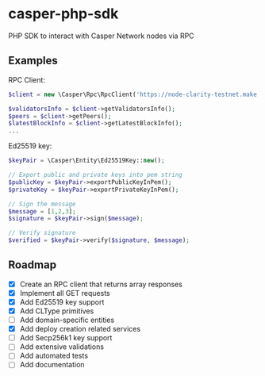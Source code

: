 # casper-php-sdk
PHP SDK to interact with Casper Network nodes via RPC

## Examples
RPC Client:
```php
$client = new \Casper\Rpc\RpcClient('https://node-clarity-testnet.make.services');

$validatorsInfo = $client->getValidatorsInfo();
$peers = $client->getPeers();
$latestBlockInfo = $client->getLatestBlockInfo();
...
```

Ed25519 key:
```php
$keyPair = \Casper\Entity\Ed25519Key::new();

// Export public and private keys into pem string
$publicKey = $keyPair->exportPublicKeyInPem();
$privateKey = $keyPair->exportPrivateKeyInPem();

// Sign the message
$message = [1,2,3];
$signature = $keyPair->sign($message);

// Verify signature
$verified = $keyPair->verify($signature, $message);
```

## Roadmap
- [x] Create an RPC client that returns array responses
- [x] Implement all GET requests
- [x] Add Ed25519 key support
- [x] Add CLType primitives
- [ ] Add domain-specific entities
- [x] Add deploy creation related services
- [ ] Add Secp256k1 key support
- [ ] Add extensive validations
- [ ] Add automated tests
- [ ] Add documentation
